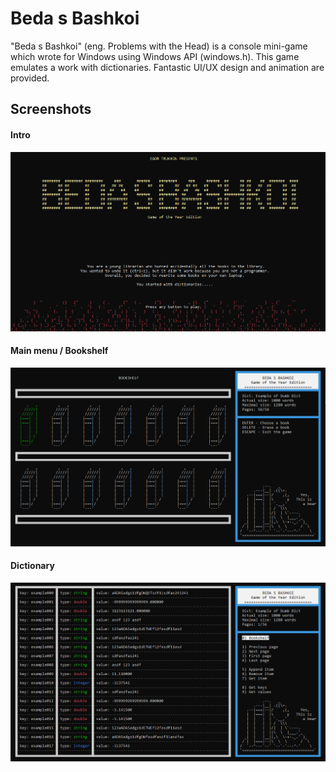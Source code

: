 # Beda s Bashkoi
"Beda s Bashkoi" (eng. Problems with the Head) is a console mini-game which wrote for Windows using Windows API (windows.h).
This game emulates a work with dictionaries. Fantastic UI/UX design and animation are provided.
## Screenshots
#### Intro
<img src="img/intro.png">

#### Main menu / Bookshelf
<img src="img/bookshelf.png">

#### Dictionary
<img src="img/dict.png">
